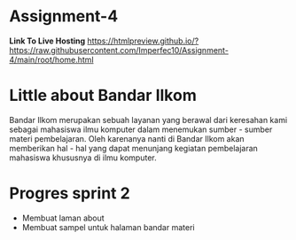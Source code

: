 # Assignment-4
**Link To Live Hosting**
https://htmlpreview.github.io/?https://raw.githubusercontent.com/Imperfec10/Assignment-4/main/root/home.html

# Little about Bandar Ilkom
Bandar Ilkom merupakan sebuah layanan yang berawal dari keresahan kami sebagai mahasiswa ilmu komputer dalam menemukan sumber - sumber materi pembelajaran. Oleh karenanya nanti di Bandar Ilkom akan memberikan hal - hal  yang dapat menunjang kegiatan pembelajaran mahasiswa khususnya di ilmu komputer.
# Progres sprint 2
- Membuat laman about
- Membuat sampel untuk halaman bandar materi
